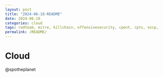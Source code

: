 ```yaml
---
layout: post
title: "2024-06-18-README"
date: 2024-06-18
categories: cloud
tags: redteam, mitre, killchain, offensivesecurity, cpent, cpts, oscp, exploit
permalink: /README/
---
```


# Cloud

@spotheplanet
